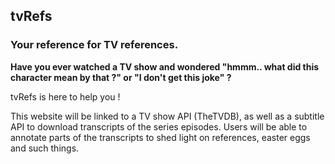 ## tvRefs
### Your reference for TV references.

  

**Have you ever watched a TV show and wondered "hmmm.. what did this character mean by that ?" or "I don't get this joke" ?**

tvRefs is here to help you !

This website will be linked to a TV show API (TheTVDB), as well as a subtitle API to download transcripts of the series episodes.
Users will be able to annotate parts of the transcripts to shed light on references, easter eggs and such things.
